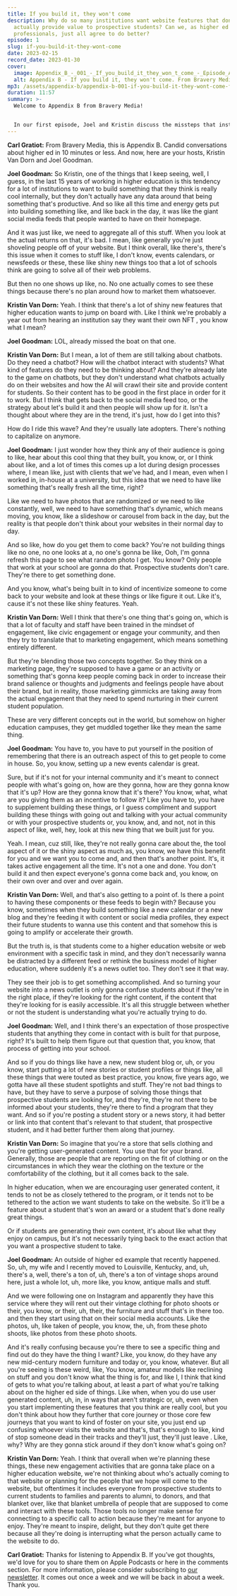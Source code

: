 ```yaml
---
title: If you build it, they won't come
description: Why do so many institutions want website features that don’t
  actually provide value to prospective students? Can we, as higher ed
  professionals, just all agree to do better?
episode: 1
slug: if-you-build-it-they-wont-come
date: 2023-02-15
record_date: 2023-01-30
cover:
  image: Appendix_B_-_001_-_If_you_build_it_they_won_t_come_-_Episode_Art_gx4ser.png
  alt: Appendix B - If you build it, they won't come. From Bravery Media.
mp3: /assets/appendix-b/appendix-b-001-if-you-build-it-they-wont-come-final-v2.mp3
duration: 11:57
summary: >-
  W﻿elcome to Appendix B from Bravery Media!


  In our first episode, Joel and Kristin discuss the missteps that institutions can sometimes take with their websites. Just because YOU really like that homepage carousel or giant social media feed, doesn’t mean it actually helps prospective students in their journeys. Do better!
---
```

**Carl Gratiot:** From Bravery Media, this is Appendix B. Candid conversations about higher ed in 10 minutes or less. And now, here are your hosts, Kristin Van Dorn and Joel Goodman. 

**Joel Goodman:** So Kristin, one of the things that I keep seeing, well, I guess, in the last 15 years of working in higher education is this tendency for a lot of institutions to want to build something that they think is really cool internally, but they don't actually have any data around that being something that's productive. And so like all this time and energy gets put into building something like, and like back in the day, it was like the giant social media feeds that people wanted to have on their homepage.

And it was just like, we need to aggregate all of this stuff. When you look at the actual returns on that, it's bad. I mean, like generally you're just shoveling people off of your website. But I think overall, like there's, there's this issue when it comes to stuff like, I don't know, events calendars, or newsfeeds or these, these like shiny new things too that a lot of schools think are going to solve all of their web problems.

But then no one shows up like, no. No one actually comes to see these things because there's no plan around how to market them whatsoever. 

**Kristin Van Dorn:** Yeah. I think that there's a lot of shiny new features that higher education wants to jump on board with. Like I think we're probably a year out from hearing an institution say they want their own NFT , you know what I mean?

**Joel Goodman:** LOL, already missed the boat on that one. 

**Kristin Van Dorn:** But I mean, a lot of them are still talking about chatbots. Do they need a chatbot? How will the chatbot interact with students? What kind of features do they need to be thinking about? And they're already late to the game on chatbots, but they don't understand what chatbots actually do on their websites and how the AI will crawl their site and provide content for students. So their content has to be good in the first place in order for it to work. But I think that gets back to the social media feed too, or the strategy about let's build it and then people will show up for it. Isn't a thought about where they are in the trend, it's just, how do I get into this?

How do I ride this wave? And they're usually late adopters. There's nothing to capitalize on anymore. 

**Joel Goodman:** I just wonder how they think any of their audience is going to like, hear about this cool thing that they built, you know, or, or I think about like, and a lot of times this comes up a lot during design processes where, I mean like, just with clients that we've had, and I mean, even when I worked in, in-house at a university, but this idea that we need to have like something that's really fresh all the time, right? 

Like we need to have photos that are randomized or we need to like constantly, well, we need to have something that's dynamic, which means moving, you know, like a slideshow or carousel from back in the day, but the reality is that people don't think about your websites in their normal day to day.

And so like, how do you get them to come back? You're not building things like no one, no one looks at a, no one's gonna be like, Ooh, I'm gonna refresh this page to see what random photo I get. You know? Only people that work at your school are gonna do that. Prospective students don't care. They're there to get something done.

And you know, what's being built in to kind of incentivize someone to come back to your website and look at these things or like figure it out. Like it's, cause it's not these like shiny features. Yeah. 

**Kristin Van Dorn:** Well I think that there's one thing that's going on, which is that a lot of faculty and staff have been trained in the mindset of engagement, like civic engagement or engage your community, and then they try to translate that to marketing engagement, which means something entirely different.

But they're blending those two concepts together. So they think on a marketing page, they're supposed to have a game or an activity or something that's gonna keep people coming back in order to increase their brand salience or thoughts and judgments and feelings people have about their brand, but in reality, those marketing gimmicks are taking away from the actual engagement that they need to spend nurturing in their current student population.

These are very different concepts out in the world, but somehow on higher education campuses, they get muddled together like they mean the same thing.

**Joel Goodman:** You have to, you have to put yourself in the position of remembering that there is an outreach aspect of this to get people to come in house. So, you know, setting up a new events calendar is great.

Sure, but if it's not for your internal community and it's meant to connect people with what's going on, how are they gonna, how are they gonna know that it's up? How are they gonna know that it's there? You know, what, what are you giving them as an incentive to follow it? Like you have to, you have to supplement building these things, or I guess compliment and support building these things with going out and talking with your actual community or with your prospective students or, you know, and, and not, not in this aspect of like, well, hey, look at this new thing that we built just for you.

Yeah. I mean, cuz still, like, they're not really gonna care about the, the tool aspect of it or the shiny aspect as much as, you know, we have this benefit for you and we want you to come and, and then that's another point. It's, it takes active engagement all the time. It's not a one and done. You don't build it and then expect everyone's gonna come back and, you know, on their own over and over and over again.

**Kristin Van Dorn:** Well, and that's also getting to a point of. Is there a point to having these components or these feeds to begin with? Because you know, sometimes when they build something like a new calendar or a new blog and they're feeding it with content or social media profiles, they expect their future students to wanna use this content and that somehow this is going to amplify or accelerate their growth.

But the truth is, is that students come to a higher education website or web environment with a specific task in mind, and they don't necessarily wanna be distracted by a different feed or rethink the business model of higher education, where suddenly it's a news outlet too. They don't see it that way.

They see their job is to get something accomplished. And so turning your website into a news outlet is only gonna confuse students about if they're in the right place, if they're looking for the right content, if the content that they're looking for is easily accessible. It's all this struggle between whether or not the student is understanding what you're actually trying to do. 

**Joel Goodman:** Well, and I think there's an expectation of those prospective students that anything they come in contact with is built for that purpose, right? It's built to help them figure out that question that, you know, that process of getting into your school.

And so if you do things like have a new, new student blog or, uh, or you know, start putting a lot of new stories or student profiles or things like, all these things that were touted as best practice, you know, five years ago, we gotta have all these student spotlights and stuff. They're not bad things to have, but they have to serve a purpose of solving those things that prospective students are looking for, and they're, they're not there to be informed about your students, they're there to find a program that they want. And so if you're posting a student story or a news story, it had better or link into that content that's relevant to that student, that prospective student, and it had better further them along that journey. 

**Kristin Van Dorn:** So imagine that you're a store that sells clothing and you're getting user-generated content. You use that for your brand. Generally, those are people that are reporting on the fit of clothing or on the circumstances in which they wear the clothing on the texture or the comfortability of the clothing, but it all comes back to the sale.

In higher education, when we are encouraging user generated content, it tends to not be as closely tethered to the program, or it tends not to be tethered to the action we want students to take on the website. So it'll be a feature about a student that's won an award or a student that's done really great things.

Or if students are generating their own content, it's about like what they enjoy on campus, but it's not necessarily tying back to the exact action that you want a prospective student to take.

**Joel Goodman:** An outside of higher ed example that recently happened. So, uh, my wife and I recently moved to Louisville, Kentucky, and, uh, there's a, well, there's a ton of, uh, there's a ton of vintage shops around here, just a whole lot, uh, more like, you know, antique malls and stuff.

And we were following one on Instagram and apparently they have this service where they will rent out their vintage clothing for photo shoots or their, you know, or their, uh, their, the furniture and stuff that's in there too. and then they start using that on their social media accounts. Like the photos, uh, like taken of people, you know, the, uh, from these photo shoots, like photos from these photo shoots.

And it's really confusing because you're there to see a specific thing and find out do they have the thing I want? Like, you know, do they have any new mid-century modern furniture and today or, you know, whatever. But all you're seeing is these weird, like, You know, amateur models like reclining on stuff and you don't know what the thing is for, and like I, I think that kind of gets to what you're talking about, at least a part of what you're talking about on the higher ed side of things. Like when, when you do use user generated content, uh, in, in ways that aren't strategic or, uh, even when you start implementing these features that you think are really cool, but you don't think about how they further that core journey or those core few journeys that you want to kind of foster on your site, you just end up confusing whoever visits the website and that's, that's enough to like, kind of stop someone dead in their tracks and they'll just, they'll just leave . Like, why? Why are they gonna stick around if they don't know what's going on?

**Kristin Van Dorn:** Yeah. I think that overall when we're planning these things, these new engagement activities that are gonna take place on a higher education website, we're not thinking about who's actually coming to that website or planning for the people that we hope will come to the website, but oftentimes it includes everyone from prospective students to current students to families and parents to alumni, to donors, and that blanket over, like that blanket umbrella of people that are supposed to come and interact with these tools. Those tools no longer make sense for connecting to a specific call to action because they're meant for anyone to enjoy. They're meant to inspire, delight, but they don't quite get there because all they're doing is interrupting what the person actually came to the website to do.

**Carl Gratiot:** Thanks for listening to Appendix B. If you’ve got thoughts, we'd love for you to share them on Apple Podcasts or here in the comments section. For more information, please consider subscribing to [our newsletter](https://bravery.fyi). It comes out once a week and we will be back in about a week. Thank you.